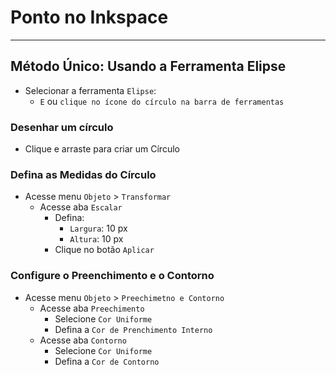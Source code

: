 # Ponto no Inkspace  

---

## Método Único: Usando a Ferramenta Elipse
- Selecionar a ferramenta `Elipse`:  
   - `E` ou `clique no ícone do círculo na barra de ferramentas`

### Desenhar um círculo
- Clique e arraste para criar um Círculo

### Defina as Medidas do Círculo
- Acesse menu `Objeto` > `Transformar`
   - Acesse aba `Escalar`
      - Defina:
         - `Largura`: 10 px
         - `Altura`: 10 px
      - Clique no botão `Aplicar`

### Configure o Preenchimento e o Contorno
- Acesse menu `Objeto` > `Preechimetno e Contorno`
   - Acesse aba `Preechimento`
      - Selecione `Cor Uniforme`
      - Defina a `Cor de Prenchimento Interno`
   - Acesse aba `Contorno`
      - Selecione `Cor Uniforme`
      - Defina a `Cor de Contorno`

